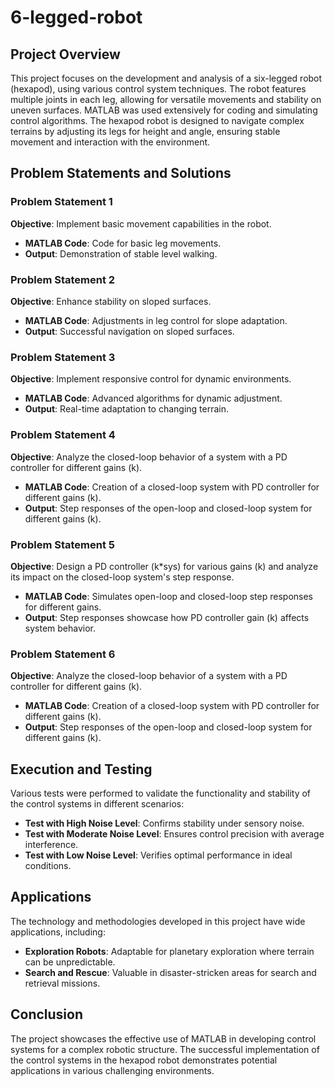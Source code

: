# 6-legged-robot

## Project Overview
This project focuses on the development and analysis of a six-legged robot (hexapod), using various control system techniques. The robot features multiple joints in each leg, allowing for versatile movements and stability on uneven surfaces. MATLAB was used extensively for coding and simulating control algorithms. The hexapod robot is designed to navigate complex terrains by adjusting its legs for height and angle, ensuring stable movement and interaction with the environment.

## Problem Statements and Solutions
### Problem Statement 1
**Objective**: Implement basic movement capabilities in the robot.
- **MATLAB Code**: Code for basic leg movements.
- **Output**: Demonstration of stable level walking.

### Problem Statement 2
**Objective**: Enhance stability on sloped surfaces.
- **MATLAB Code**: Adjustments in leg control for slope adaptation.
- **Output**: Successful navigation on sloped surfaces.

### Problem Statement 3
**Objective**: Implement responsive control for dynamic environments.
- **MATLAB Code**: Advanced algorithms for dynamic adjustment.
- **Output**: Real-time adaptation to changing terrain.

### Problem Statement 4
**Objective**: Analyze the closed-loop behavior of a system with a PD controller for different gains (k).
- **MATLAB Code**: Creation of a closed-loop system with PD controller for different gains (k).
- **Output**: Step responses of the open-loop and closed-loop system for different gains (k).

### Problem Statement 5
**Objective**: Design a PD controller (k*sys) for various gains (k) and analyze its impact on the closed-loop system's step response.
- **MATLAB Code**: Simulates open-loop and closed-loop step responses for different gains.
- **Output**: Step responses showcase how PD controller gain (k) affects system behavior.

### Problem Statement 6
**Objective**: Analyze the closed-loop behavior of a system with a PD controller for different gains (k).
- **MATLAB Code**: Creation of a closed-loop system with PD controller for different gains (k).
- **Output**: Step responses of the open-loop and closed-loop system for different gains (k).


## Execution and Testing
Various tests were performed to validate the functionality and stability of the control systems in different scenarios:
- **Test with High Noise Level**: Confirms stability under sensory noise.
- **Test with Moderate Noise Level**: Ensures control precision with average interference.
- **Test with Low Noise Level**: Verifies optimal performance in ideal conditions.

## Applications
The technology and methodologies developed in this project have wide applications, including:
- **Exploration Robots**: Adaptable for planetary exploration where terrain can be unpredictable.
- **Search and Rescue**: Valuable in disaster-stricken areas for search and retrieval missions.

## Conclusion
The project showcases the effective use of MATLAB in developing control systems for a complex robotic structure. The successful implementation of the control systems in the hexapod robot demonstrates potential applications in various challenging environments.
